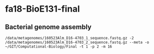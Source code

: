 # fa18-BioE131-final

## Bacterial genome assembly

 ```
 /data/metagenomes/160523Alm_D16-4703_1_sequence.fastq.gz -2 /data/metagenomes/160523Alm_D16-4703_2_sequence.fastq.gz --meta -o ~/GIT/Computational-Biology/Final -t 1 -p 2 -m 16
 ```
